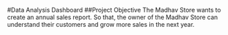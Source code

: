 #Data Analysis Dashboard
##Project Objective
The Madhav Store wants to create an annual sales report. So that, the owner of the Madhav Store can understand their customers and grow more sales in the next year.
